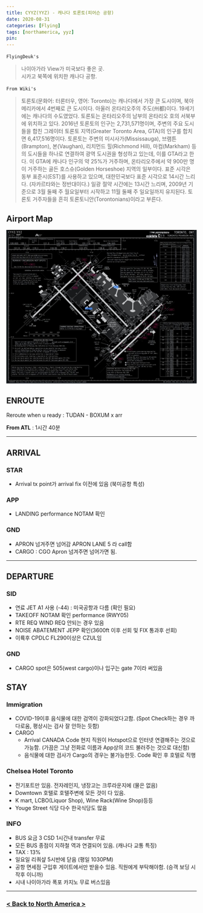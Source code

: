 ```yaml
---
title: CYYZ(YYZ) - 캐나다 토론토(피어슨 공항)
date: 2020-08-31
categories: [Flying]
tags: [northamerica, yyz]
pin:
---
```


`FlyingDeuk's`
>나이아가라 View가 미국보다 좋은 곳. <br>
시카고 북쪽에 위치한 캐나다 공항.

`From Wiki's`
>토론토(문화어: 터론터우, 영어: Toronto)는 캐나다에서 가장 큰 도시이며, 북아메리카에서 4번째로 큰 도시이다. 아울러 온타리오주의 주도(州都)이다. 19세기에는 캐나다의 수도였었다. 토론토는 온타리오주의 남부의 온타리오 호의 서북부에 위치하고 있다. 2016년 토론토의 인구는 2,731,571명이며, 주변의 주요 도시들을 합친 그레이터 토론토 지역(Greater Toronto Area, GTA)의 인구를 합치면 6,417,516명이다. 토론토는 주변의 미시사가(Mississauga), 브램튼(Brampton), 본(Vaughan), 리치먼드 힐(Richmond Hill), 마컴(Markham) 등의 도시들을 하나로 연결하여 광역 도시권을 형성하고 있는데, 이를 GTA라고 한다. 이 GTA에 캐나다 인구의 약 25%가 거주하며, 온타리오주에서 약 900만 명이 거주하는 골든 호스슈(Golden Horseshoe) 지역의 일부이다. 표준 시각은 동부 표준시(EST)를 사용하고 있으며, 대한민국보다 표준 시각으로 14시간 느리다. (자카르타와는 정반대이다.) 일광 절약 시간에는 13시간 느리며, 2009년 기준으로 3월 둘째 주 월요일부터 시작하고 11월 둘째 주 일요일까지 유지된다. 토론토 거주자들을 흔히 토론토니안(Torontonians)이라고 부른다.

## Airport Map
![yyz](/img/flying/airport/yyz_ap.jpg)


## ENROUTE
Reroute when u ready : TUDAN - BOXUM x arr

**From ATL** : 1시간 40분

------

## ARRIVAL
### STAR
- Arrival tx point가 arrival fix 이전에 있음 (북미공항 특성)

### APP
- LANDING performance NOTAM 확인

### GND
- APRON 넘겨주면 넘어감 APRON LANE 5 라 call함
- CARGO : CGO Apron 넘겨주면 넘어가면 됨.

-------

## DEPARTURE
### SID
- 연료 JET A1 사용 (-44) : 미국공항과 다름 (확인 필요)
- TAKEOFF NOTAM 확인 performance (RWY05)
- RTE REQ WIND REQ 안되는 경우 있음
- NOISE ABATEMENT JEPP 확인(3600ft 이후 선회 및 FIX 통과후 선회)
- 이륙후 CPDLC FL290이상은 CZUL임

### GND
- CARGO spot은 505(west cargo)이나 입구는 gate 7이라 써있음

## STAY
### Immigration
- COVID-19이후 음식물에 대한 검역이 강화되었다고함. (Spot Check하는 경우 까다로움, 평상시는 검사 잘 안하는 듯함)
- CARGO
  - Arrival CANADA Code 현지 직원이 Hotspot으로 인터넷 연결해주는 것으로 가능함. (가끔은 그냥 전화로 이름과 App상의 코드 불러주는 것으로 대신함)
  - 음식물에 대한 검사가 Cargo의 경우는 불가능한듯. Code 확인 후 호텔로 직행

### Chelsea Hotel Toronto
- 전기포트만 있음. 전자레인지, 냉장고는 크루라운지에 (물은 없음)
- Downtown 호텔로 호텔주변에 모든 것이 다 있음.
- K mart, LCBO(Liquor Shop), Wine Rack(Wine Shop)등등
- Youge Street 식당 다수 한국식당도 많음

### INFO
- BUS 요금 3 CSD 1시간내 transfer 무료
- 모든 BUS 종점이 지하철 역과 연결되어 있음. (캐나다 교통 특징)
- TAX : 13%
- 일요일 리쿼샾 5시반에 닫음 (평일 1030PM)
- 공항 면세점 구입후 게이트에서만 받을수 있음. 직원에게 부탁해야함. (승객 보딩 시작후 이니까)
- 시내 나이아가라 폭포 카지노 무료 버스있음

----

### [< Back to North America >](/posts/NorthAmerica/)

